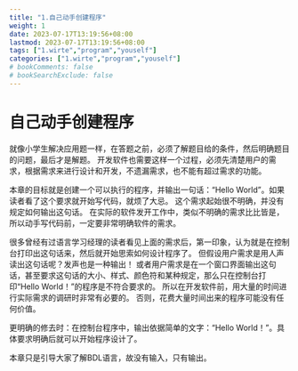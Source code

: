 ```yaml
---
title: "1.自己动手创建程序"
weight: 1
date: 2023-07-17T13:19:56+08:00
lastmod: 2023-07-17T13:19:56+08:00
tags: ["1.wirte","program","youself"]
categories: ["1.wirte","program","youself"]
# bookComments: false
# bookSearchExclude: false
---
```


# 自己动手创建程序

就像小学生解决应用题一样，在答题之前，必须了解题目给的条件，然后明确题目的问题，最后才是解题。
开发软件也需要这样一个过程，必须先清楚用户的需求，根据需求来进行设计和开发，不遗漏需求，也不能有超过需求的功能。

本章的目标就是创建一个可以执行的程序，并输出一句话：“Hello World”。如果读者看了这个要求就开始写代码，就烦了大忌。
这个需求起始很不明确，并没有规定如何输出这句话。
在实际的软件发开工作中，类似不明确的需求比比皆是，所以动手写代码前，一定要非常明确软件的需求。

很多曾经有过语言学习经理的读者看见上面的需求后，第一印象，认为就是在控制台打印出这句话来，然后就开始思索如何设计程序了。
但假设用户需求是用人声读出这句话呢？发声也是一种输出！
或者用户需求是在一个窗口界面输出这句话，甚至要求这句话的大小、样式、颜色符和某种规定，那么只在控制台打印“Hello World！”的程序是不符合要求的。
所以在开发软件前，用大量的时间进行实际需求的调研时非常有必要的。
否则，花费大量时间出来的程序可能没有任何价值。

更明确的修去时：在控制台程序中，输出依据简单的文字：“Hello World！”。具体要求明确后就可以开始程序设计了。

本章只是引导大家了解BDL语言，故没有输入，只有输出。

